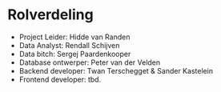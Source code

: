 # Rolverdeling

- Project Leider:		Hidde van Randen
- Data Analyst: 		Rendall Schijven
- Data bitch:			Sergej Paardenkooper
- Database ontwerper:	Peter van der Velden
- Backend developer:	Twan Terschegget & Sander Kastelein
- Frontend developer:	tbd.